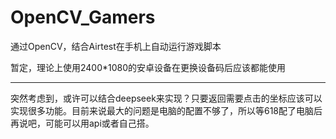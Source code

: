 # OpenCV_Gamers
通过OpenCV，结合Airtest在手机上自动运行游戏脚本

暂定，理论上使用2400*1080的安卓设备在更换设备码后应该都能使用

------------------------------------------------------------

突然考虑到，或许可以结合deepseek来实现？只要返回需要点击的坐标应该可以实现很多功能。目前来说最大的问题是电脑的配置不够了，所以等618配了电脑后再说吧，可能可以用api或者自己搭。

